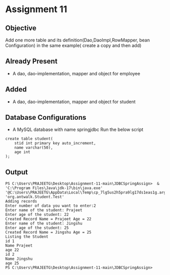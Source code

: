 # Assignment 11

## Objective
Add one more table and its definition(Dao,DaoImpl,RowMapper, bean Configuration)
in the same example( create a copy and then add)

## Already Present
- A dao, dao-implementation, mapper and object for employee

## Added
- A dao, dao-implementation, mapper and object for student

## Database Configurations
- A MySQL database with name springjdbc
Run the below script
```
create table student(
	stid int primary key auto_increment,
	name varchar(50),
	age int
);
```

## Output
```
PS C:\Users\PRAJEETG\Desktop\Assignment-11-main\JDBCSpringAssign>  & 'C:\Program Files\Java\jdk-17\bin\java.exe' '@C:\Users\PRAJEETG\AppData\Local\Temp\cp_7lg5us2h5pra9lg17ds1eas1g.argfile' 'org.antwalk.Student.Test' 
Adding records
Enter number of data you want to enter:2
Enter name of the student: Prajeet
Enter age of the student: 22
Created Record Name = Prajeet Age = 22
Enter name of the student: Jingshu
Enter age of the student: 25
Created Record Name = Jingshu Age = 25
Listing the Student
id 1
Name Prajeet
age 22
id 2
Name Jingshu
age 25
PS C:\Users\PRAJEETG\Desktop\Assignment-11-main\JDBCSpringAssign> 
```

